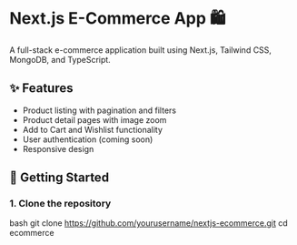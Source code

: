 # Next.js E-Commerce App 🛍️

A full-stack e-commerce application built using Next.js, Tailwind CSS, MongoDB, and TypeScript.

## ✨ Features

- Product listing with pagination and filters
- Product detail pages with image zoom
- Add to Cart and Wishlist functionality
- User authentication (coming soon)
- Responsive design

## 🚀 Getting Started

### 1. Clone the repository

bash
git clone https://github.com/yourusername/nextjs-ecommerce.git
cd ecommerce
